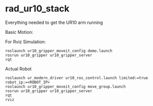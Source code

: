 # rad_ur10_stack
Everything needed to get the UR10 arm running

Basic Motion:

  For Rviz Simulation:

    roslaunch ur10_gripper_moveit_config demo.launch
    rosrun ur10_gripper ur10_gripper_server
    rqt

  Actual Robot

    roslaunch ur_modern_driver ur10_ros_control.launch limited:=true robot_ip:=<ROBOT_IP>
    roslaunch ur10_gripper_moveit_config move_group.launch
    rosrun ur10_gripper ur10_gripper_server
    rqt
    rviz
